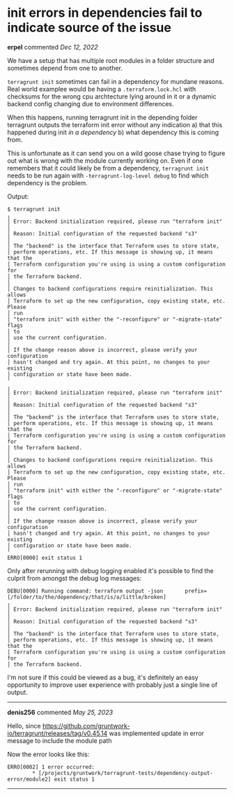 # init errors in dependencies fail to indicate source of the issue

**erpel** commented *Dec 12, 2022*

We have a setup that has multiple root modules in a folder structure and sometimes depend from one to another.

`terragrunt init` sometimes can fail in a dependency for mundane reasons. Real world examplee would be having a `.terraform.lock.hcl` with checksums for the wrong cpu archtecture lying around in it or a dynamic backend config changing due to environment differences.

When this happens, running terragrunt init in the depending folder terragrunt outputs the terraform init error without any indication 
a) that this happened during init _in a dependency_ 
b) what dependency this is coming from.

This is unfortunate as it can send you on a wild goose chase trying to figure out what is wrong with the module currently working on. Even if one remembers that it could likely be from a dependency, `terragrunt init` needs to be run again with `-terragrunt-log-level debug` to find which dependency is the problem.

Output:
```
$ terragrunt init
╷
│ Error: Backend initialization required, please run "terraform init"
│ 
│ Reason: Initial configuration of the requested backend "s3"
│ 
│ The "backend" is the interface that Terraform uses to store state,
│ perform operations, etc. If this message is showing up, it means that the
│ Terraform configuration you're using is using a custom configuration for
│ the Terraform backend.
│ 
│ Changes to backend configurations require reinitialization. This allows
│ Terraform to set up the new configuration, copy existing state, etc. Please
│ run
│ "terraform init" with either the "-reconfigure" or "-migrate-state" flags
│ to
│ use the current configuration.
│ 
│ If the change reason above is incorrect, please verify your configuration
│ hasn't changed and try again. At this point, no changes to your existing
│ configuration or state have been made.
╵
╷
│ Error: Backend initialization required, please run "terraform init"
│ 
│ Reason: Initial configuration of the requested backend "s3"
│ 
│ The "backend" is the interface that Terraform uses to store state,
│ perform operations, etc. If this message is showing up, it means that the
│ Terraform configuration you're using is using a custom configuration for
│ the Terraform backend.
│ 
│ Changes to backend configurations require reinitialization. This allows
│ Terraform to set up the new configuration, copy existing state, etc. Please
│ run
│ "terraform init" with either the "-reconfigure" or "-migrate-state" flags
│ to
│ use the current configuration.
│ 
│ If the change reason above is incorrect, please verify your configuration
│ hasn't changed and try again. At this point, no changes to your existing
│ configuration or state have been made.
╵
ERRO[0000] exit status 1                                

```
Only after rerunning with debug logging enabled it's possible to find the culprit from amongst the debug log messages:
```
DEBU[0000] Running command: terraform output -json       prefix=[/folder/to/the/dependency/that/is/a/little/broken] 
╷
│ Error: Backend initialization required, please run "terraform init"
│ 
│ Reason: Initial configuration of the requested backend "s3"
│ 
│ The "backend" is the interface that Terraform uses to store state,
│ perform operations, etc. If this message is showing up, it means that the
│ Terraform configuration you're using is using a custom configuration for
│ the Terraform backend.

```

I'm not sure if this could be viewed as a bug, it's definitely an easy opportunity to improve user experience with probably just a single line of output.
<br />
***


**denis256** commented *May 25, 2023*

Hello,
since https://github.com/gruntwork-io/terragrunt/releases/tag/v0.45.14 was implemented update in error message to include the module path

Now the error looks like this:
```
ERRO[0002] 1 error occurred:
        * [/projects/gruntwork/terragrunt-tests/dependency-output-error/module2] exit status 1
```
***

